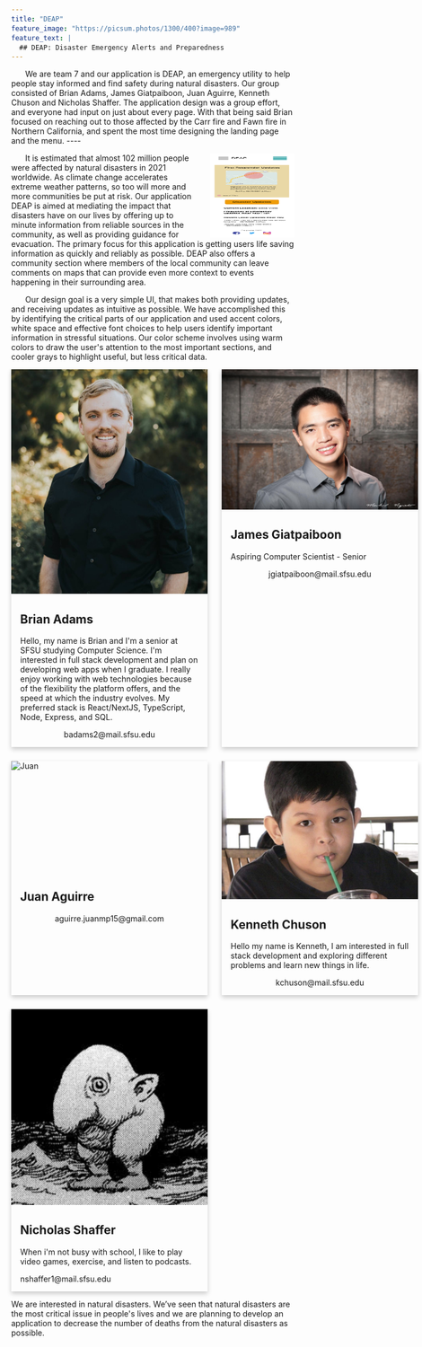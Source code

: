 ```yaml
---
title: "DEAP"
feature_image: "https://picsum.photos/1300/400?image=989"
feature_text: |
  ## DEAP: Disaster Emergency Alerts and Preparedness
---
```

  <div>
      <p style="text-indent: 25px;">
        We are team 7 and our application is DEAP, an emergency utility to help people stay informed and find safety during natural disasters. Our group consisted of Brian Adams, James Giatpaiboon, Juan Aguirre, Kenneth Chuson and Nicholas Shaffer. The application design was a group effort, and everyone had input on just about every page. With that being said Brian focused on reaching out to those affected by the Carr fire and Fawn fire in Northern California, and spent the most time designing the landing page and the menu. ----
      </p>
            <img src="/Updated Pictures/Landing Page (Home).png" style="float: right; margin-left: 25px; display:block;" width="150px" height="150px">
      <p style="text-indent: 25px;">
        It is estimated that almost 102 million people were affected by natural disasters in 2021 worldwide. As climate change accelerates extreme weather patterns, so too will more and more communities be put at risk. Our application DEAP is aimed at mediating the impact that disasters have on our lives by offering up to minute information from reliable sources in the community, as well as providing guidance for evacuation. The primary focus for this application is getting users life saving information as quickly and reliably as possible. DEAP also offers a community section where members of the local community can leave comments on maps that can provide even more context to events happening in their surrounding area. 
      </p>
      <p style="text-indent: 25px;">
          Our design goal is a very simple UI, that makes both providing updates, and receiving updates as intuitive as possible. We have accomplished this by identifying the critical parts of our application and used accent colors, white space and effective font choices to help users identify important information in stressful situations. Our color scheme involves using warm colors to draw the user's attention to the most important sections, and cooler grays to highlight useful, but less critical data.
      </p>
  </div>
<div style="display:grid; grid-template-columns: repeat(2, 1fr); gap: 25px; margin: 0;">
    <div class="card">
      <img class="profile" src="pictures/brian.jpg" alt="Brian" style="width:100%">
      <div class="container">
        <h2>Brian Adams</h2>
        <p>
          Hello, my name is Brian and I'm a senior at SFSU studying Computer Science. I'm interested in full stack development and plan on developing web apps when I graduate. I really enjoy working with web technologies because of the flexibility the platform offers, and the speed at which the industry evolves. My preferred stack is React/NextJS, TypeScript, Node, Express, and SQL.
        </p>
        <p class="email">badams2@mail.sfsu.edu</p>
      </div>
    </div>
    <div class="card">
      <img class="profile" src="pictures/james.jpg" alt="James" style="width:100%">
      <div class="container">
        <h2>James Giatpaiboon</h2>
        <p>Aspiring Computer Scientist - Senior</p>
        <p class="email">jgiatpaiboon@mail.sfsu.edu</p>
      </div>
    </div>
    <div class="card">
      <img class="profile" src="pictures/juan.jpg" alt="Juan" style="width:100%">
      <div class="container">
        <h2>Juan Aguirre</h2>
        <p></p>
        <p class="email">aguirre.juanmp15@gmail.com</p>
      </div>
    </div>
    <div class="card">
      <img class="profile" src="pictures/kenneth.jpg" alt="Kenneth" style="width:100%">
      <div class="container">
        <h2>Kenneth Chuson</h2>
        <p>Hello my name is Kenneth, I am interested in full stack development and exploring different problems and learn new things in life.</p>
        <p class="email">kchuson@mail.sfsu.edu</p>
      </div>
    </div>
    <div class="card">
      <img class="profile" src="pictures/nick.jpg" alt="Nicholas" style="width:100%">
      <div class="container">
        <h2>Nicholas Shaffer</h2>
        <p>When i'm not busy with school, I like to play video games, exercise, and listen to podcasts.</p>
        <p>nshaffer1@mail.sfsu.edu</p>
      </div>
    </div>
</div>
<style>
  .column 
  {
    float: left;
    width: 33.3%;
    margin-bottom: 16px;
    padding: 0 8px;
  }
  @media screen and (max-width: 650px) 
  {
    .column {
      width: 100%;
      display: block;
    }
  }
  .profile {
    width:  100%;
    min-height: 200px;
    max-height: 400px;
    object-fit: cover;
  }
  .card 
  {
    box-shadow: 0 4px 8px 0 rgba(0, 0, 0, 0.2);
    width: 350px;
  }
  .container 
  {
    padding: 0 16px;
  }
  .container::after, .row::after 
  {
    content: "";
    clear: both;
    display: table;
  }
  .title 
  {
    color: grey;
  }
  .email{
    text-align:center;
  }
</style>

  <div>
      <p>
        We are interested in natural disasters. We’ve seen that natural disasters are the most critical issue in people's lives and we are     planning to develop an application to decrease the number of deaths from the natural disasters as possible.
      </p>
  </div>

<style>
  .column 
  {
    float: left;
    width: 33.3%;
    margin-bottom: 16px;
    padding: 0 8px;
  }
  @media screen and (max-width: 650px) 
  {
    .column {
      width: 100%;
      display: block;
    }
  }
  .card 
  {
    box-shadow: 0 4px 8px 0 rgba(0, 0, 0, 0.2);
  }
  .container 
  {
    padding: 0 16px;
  }
  .container::after, .row::after 
  {
    content: "";
    clear: both;
    display: table;
  }
  .title 
  {
    color: grey;
  }
  .button 
  {
    border: none;
    outline: 0;
    display: inline-block;
    padding: 8px;
    color: white;
    background-color: #000;
    text-align: center;
    cursor: pointer;
    width: 100%;
  }
  .button:hover 
  {
    background-color: #555;
  }
</style>
